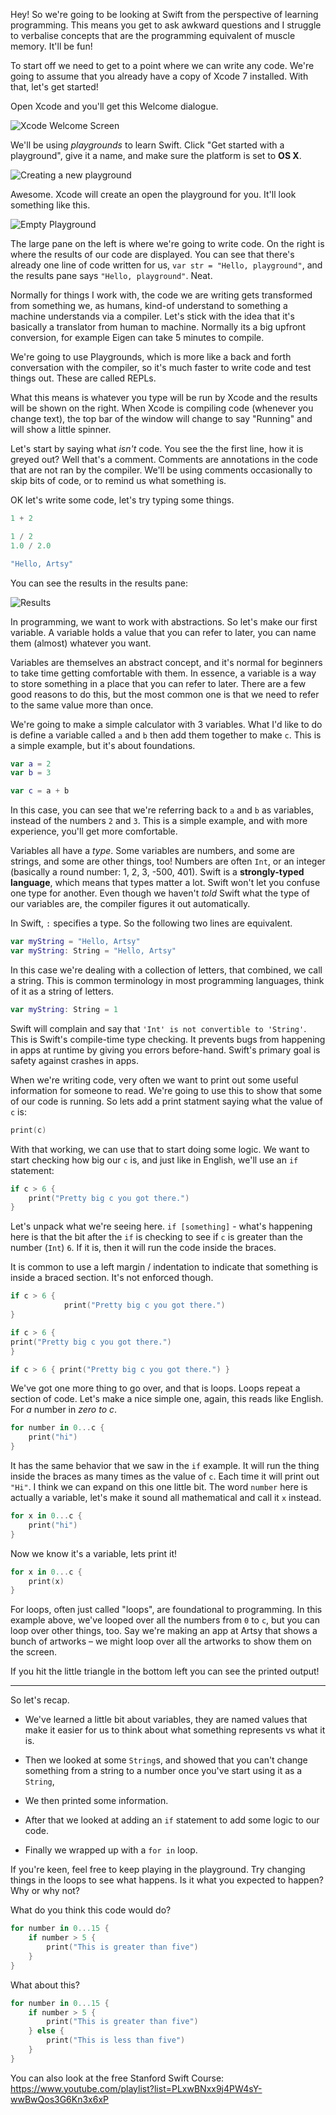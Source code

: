 Hey! So we're going to be looking at Swift from the perspective of learning programming. This means you get to ask awkward questions and I struggle to verbalise concepts that are the programming equivalent of muscle memory. It'll be fun!

To start off we need to get to a point where we can write any code. We're going to assume that you already have a copy of Xcode 7 installed. With that, let's get started!

Open Xcode and you'll get this Welcome dialogue. 

![Xcode Welcome Screen](img/welcome.png)

We'll be using _playgrounds_ to learn Swift. Click "Get started with a playground", give it a name, and make sure the platform is set to **OS X**. 

![Creating a new playground](img/newplayground.png)

Awesome. Xcode will create an open the playground for you. It'll look something like this. 

![Empty Playground](img/emptyplayground.png)

The large pane on the left is where we're going to write code. On the right is where the results of our code are displayed. You can see that there's already one line of code written for us, `var str = "Hello, playground"`, and the results pane says `"Hello, playground"`. Neat. 


Normally for things I work with, the code we are writing gets transformed from something we, as humans, kind-of understand to something a machine understands via a compiler. Let's stick with the idea that it's basically a translator from human to machine. Normally its a big upfront conversion, for example Eigen can take 5 minutes to compile. 

We're going to use Playgrounds, which is more like a back and forth conversation with the compiler, so it's much faster to write code and test things out. These are called REPLs.

What this means is whatever you type will be run by Xcode and the results will be shown on the right. When Xcode is compiling code (whenever you change text), the top bar of the window will change to say "Running" and will show a little spinner. 

Let's start by saying what _isn't_ code. You see the the first line, how it is greyed out? Well that's a comment. Comments are annotations in the code that are not ran by the compiler. We'll be using comments occasionally to skip bits of code, or to remind us what something is.

OK let's write some code, let's try typing some things. 

```swift
1 + 2

1 / 2
1.0 / 2.0

"Hello, Artsy"
```

You can see the results in the results pane:

![Results](img/results.png)

In programming, we want to work with abstractions. So let's make our first variable. A variable holds a value that you can refer to later, you can name them (almost) whatever you want. 

Variables are themselves an abstract concept, and it's normal for beginners to take time getting comfortable with them. In essence, a variable is a way to store something in a place that you can refer to later. There are a few good reasons to do this, but the most common one is that we need to refer to the same value more than once. 

We're going to make a simple calculator with 3  variables. What I'd like to do is define a variable called `a` and `b` then add them together to make `c`. This is a simple example, but it's about foundations.

```swift
var a = 2
var b = 3

var c = a + b
```

In this case, you can see that we're referring back to `a` and `b` as variables, instead of the numbers `2` and `3`. This is a simple example, and with more experience, you'll get more comfortable. 

Variables all have a _type_. Some variables are numbers, and some are strings, and some are other things, too! Numbers are often `Int`, or an integer (basically a round number: 1, 2, 3, -500, 401). Swift is a **strongly-typed language**, which means that types matter a lot. Swift won't let you confuse one type for another. Even though we haven't _told_ Swift what the type of our variables are, the compiler figures it out automatically. 

In Swift, `:` specifies a type. So the following two lines are equivalent.

```swift
var myString = "Hello, Artsy"
var myString: String = "Hello, Artsy"
```

In this case we're dealing with a collection of letters, that combined, we call a string. This is common terminology in most programming languages, think of it as a string of letters.

```swift
var myString: String = 1
```

Swift will complain and say that `'Int' is not convertible to 'String'`. This is Swift's compile-time type checking. It prevents bugs from happening in apps at runtime by giving you errors before-hand. Swift's primary goal is safety against crashes in apps. 

When we're writing code, very often we want to print out some useful information for someone to read. We're going to use this to show that some of our code is running. So lets add a print statment saying what the value of `c` is:

```swift
print(c)
```

With that working, we can use that to start doing some logic. We want to start checking how big our `c` is, and just like in English, we'll use an `if` statement:

```swift
if c > 6 {
    print("Pretty big c you got there.")
}
```

Let's unpack what we're seeing here. `if [something]` - what's happening here is that the bit after the `if` is checking to see if `c` is greater than the number (`Int`) `6`. If it is, then it will run the code inside the braces. 

It is common to use a left margin / indentation to indicate that something is inside a braced section. It's not enforced though.

```swift
if c > 6 {
            print("Pretty big c you got there.")
}
```

```swift
if c > 6 { 
print("Pretty big c you got there.") 
}
```

```swift
if c > 6 { print("Pretty big c you got there.") }
```

We've got one more thing to go over, and that is loops. Loops repeat a section of code. Let's make a nice simple one, again, this reads like English. For _a_ number in _zero to c_. 

```swift
for number in 0...c {
    print("hi")
}
```

It has the same behavior that we saw in the `if` example. It will run the thing inside the braces as many times as the value of `c`. Each time it will print out `"Hi"`. I think we can expand on this one little bit. The word `number` here is actually a variable, let's make it sound all mathematical and call it `x` instead.

```swift
for x in 0...c {
    print("hi")
}
```

Now we know it's a variable, lets print it!

```swift
for x in 0...c {
    print(x)
}
```

For loops, often just called "loops", are foundational to programming. In this example above, we've looped over all the numbers from `0` to `c`, but you can loop over other things, too. Say we're making an app at Artsy that shows a bunch of artworks – we might loop over all the artworks to show them on the screen. 

If you hit the little triangle in the bottom left you can see the printed output!

----------------

So let's recap.

* We've learned a little bit about variables, they are named values that make it easier for us to think about what something represents vs what it is.

* Then we looked at some `String`s, and showed that you can't change something from a string to a number once you've start using it as a `String`,

* We then printed some information.

* After that we looked at adding an `if` statement to add some logic to our code.

* Finally we wrapped up with a `for in` loop.

If you're keen, feel free to keep playing in the playground. Try changing things in the loops to see what happens. Is it what you expected to happen? Why or why not?

What do you think this code would do?

```swift
for number in 0...15 {
	if number > 5 {
		print("This is greater than five")
	}
}
```

What about this?

```swift
for number in 0...15 {
	if number > 5 {
		print("This is greater than five")
	} else {
		print("This is less than five")
	}
}
```

You can also look at the free Stanford Swift Course: https://www.youtube.com/playlist?list=PLxwBNxx9j4PW4sY-wwBwQos3G6Kn3x6xP
